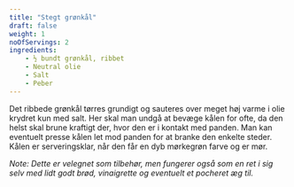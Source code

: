 ```yaml
---
title: "Stegt grønkål"
draft: false
weight: 1
noOfServings: 2
ingredients:
	- ½ bundt grønkål, ribbet
	- Neutral olie
	- Salt
	- Peber
---
```


Det ribbede grønkål tørres grundigt og sauteres over meget høj varme i
olie krydret kun med salt. Her skal man undgå at bevæge kålen for ofte,
da den helst skal brune kraftigt der, hvor den er i kontakt med panden.
Man kan eventuelt presse kålen let mod panden for at branke den enkelte
steder. Kålen er serveringsklar, når den får en dyb mørkegrøn farve og
er mør.

*Note: Dette er velegnet som tilbehør, men fungerer også som en ret i
sig selv med lidt godt brød, vinaigrette og eventuelt et pocheret æg
til.*

